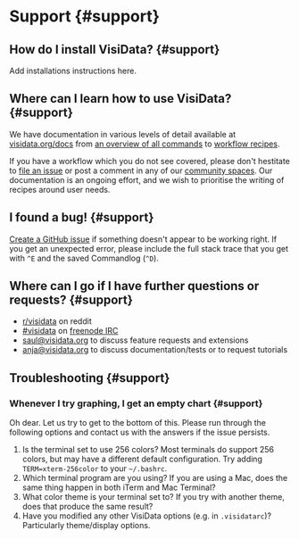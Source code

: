 # Support {#support}

## How do I install VisiData? {#support}

Add installations instructions here.

## Where can I learn how to use VisiData? {#support}

We have documentation in various levels of detail available at [visidata.org/docs](http://visidata.org/docs/) from [an overview of all commands](http://visidata.org/man/) to [workflow recipes](http://visidata.org/howto).

If you have a workflow which you do not see covered, please don't hestitate to [file an issue](https://github.com/saulpw/visidata/issues/new) or post a comment in any of our [community spaces](https://github.com/saulpw/visidata/blob/develop/CONTRIBUTING.md#community). Our documentation is an ongoing effort, and we wish to prioritise the writing of recipes around user needs.

## I found a bug! {#support}

[Create a GitHub issue](https://github.com/saulpw/visidata/issues/new) if something doesn't appear to be working right. If you get an unexpected error, please include the full stack trace that you get with `^E` and the saved Commandlog (`^D`).

## Where can I go if I have further questions or requests? {#support}

- [r/visidata](http://reddit.com/r/visidata) on reddit
- [#visidata](irc://freenode.net/#visidata) on [freenode IRC](https://webchat.freenode.net)
- [saul@visidata.org](mailto:saul@visidata.org) to discuss feature requests and extensions
- [anja@visidata.org](mailto:anja@visidata.org) to discuss documentation/tests or to request tutorials

## Troubleshooting {#support}

### Whenever I try graphing, I get an empty chart {#support}

Oh dear. Let us try to get to the bottom of this. Please run through the following options and contact us with the answers if the issue persists.

1. Is the terminal set to use 256 colors? Most terminals do support 256 colors, but may have a different default configuration. Try adding `TERM=xterm-256color` to your `~/.bashrc`.
2. Which terminal program are you using? If you are using a Mac, does the same thing happen in both iTerm and Mac Terminal?
3. What color theme is your terminal set to?  If you try with another theme, does that produce the same result?
4. Have you modified any other VisiData options (e.g. in `.visidatarc`)?  Particularly theme/display options.
